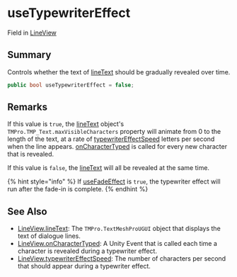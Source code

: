 # useTypewriterEffect

Field in [LineView](yarn.unity.lineview.md)

## Summary

Controls whether the text of [lineText](yarn.unity.lineview.linetext.md) should be gradually revealed over time.

```csharp
public bool useTypewriterEffect = false;
```

## Remarks

If this value is `true`, the [lineText](yarn.unity.lineview.linetext.md) object's `TMPro.TMP_Text.maxVisibleCharacters` property will animate from 0 to the length of the text, at a rate of [typewriterEffectSpeed](yarn.unity.lineview.typewritereffectspeed.md) letters per second when the line appears. [onCharacterTyped](yarn.unity.lineview.oncharactertyped.md) is called for every new character that is revealed.

If this value is `false`, the [lineText](yarn.unity.lineview.linetext.md) will all be revealed at the same time.

{% hint style="info" %}
If [useFadeEffect](yarn.unity.lineview.usefadeeffect.md) is `true`, the typewriter effect will run after the fade-in is complete.
{% endhint %}

## See Also

* [LineView.lineText](yarn.unity.lineview.linetext.md): The `TMPro.TextMeshProUGUI` object that displays the text of dialogue lines.
* [LineView.onCharacterTyped](yarn.unity.lineview.oncharactertyped.md): A Unity Event that is called each time a character is revealed during a typewriter effect.
* [LineView.typewriterEffectSpeed](yarn.unity.lineview.typewritereffectspeed.md): The number of characters per second that should appear during a typewriter effect.
